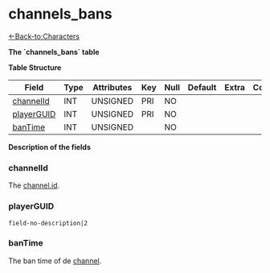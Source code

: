 # channels\_bans

[<-Back-to:Characters](database-characters)

**The \`channels\_bans\` table**

**Table Structure**

| Field           | Type  | Attributes | Key | Null | Default | Extra  | Comment |
| --------------- | ----- | ---------- | --- | ---- | ------- | ------ | ------- |
| [channelId][1]  | INT   | UNSIGNED   | PRI | NO   |         |        |         |
| [playerGUID][2] | INT   | UNSIGNED   | PRI | NO   |         |        |         |
| [banTime][3]    | INT   | UNSIGNED   |     | NO   |         |        |         |

[1]: #channelid
[2]: #playerguid
[3]: #banTime

**Description of the fields**

### channelId

The [channel.id](channels#channelid).

### playerGUID

`field-no-description|2`

### banTime

The ban time of de [channel](channels#channelId).
